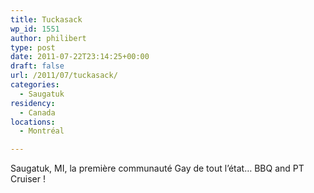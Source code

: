 ```yaml
---
title: Tuckasack
wp_id: 1551
author: philibert
type: post
date: 2011-07-22T23:14:25+00:00
draft: false
url: /2011/07/tuckasack/
categories:
  - Saugatuk
residency:
  - Canada
locations:
  - Montréal

---
```

Saugatuk, MI, la première communauté Gay de tout l&rsquo;état&#8230; BBQ and PT Cruiser !